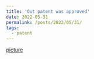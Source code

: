 ```yaml
---
title: 'Out patent was approved'
date: 2022-05-31
permalink: /posts/2022/05/31/
tags:
  - patent
---
```


[picture](http://zijiejin.github.io/files/2020114517108-发明专利证书(签章).pdf)
